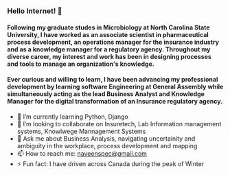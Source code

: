### Hello Internet! 👋

#### Following my graduate studes in Microbiology at North Carolina State University, I have worked as an associate scientist in pharmaceutical process development, an operations manager for the insurance industry and as a knowledge manager for a regulatory agency. Throughout my diverse career, my interest and work has been in designing processes and tools to manage an organization's knowledge.

#### Ever curious and willing to learn, I have been advancing my professional development by learning software Engineering at General Assembly while simultaneously acting as the lead Business Analyst and Knowledge Manager for the digital transformation of an Insurance regulatory agency. 

- 🌱 I’m currently learning Python, Django
- 👯 I’m looking to collaborate on Insuretech, Lab Information management systems, Knowlwege Mannagement Systems
- 💬 Ask me about Business Analysis, navigating uncertainity and ambiguity in the workplace, process development and mapping
- 📫 How to reach me: naveenspec@gmail.com
- ⚡ Fun fact: I have driven across Canada during the peak of Winter


